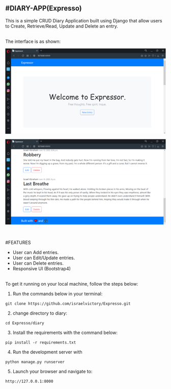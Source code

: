 #DIARY-APP(Expresso)
---------------------------
This is a simple CRUD Diary Application built using Django that allow users to Create, Retrieve/Read, Update and Delete an entry.


<br>
The interface is as shown:

![diary-1](README-images/diary-1.PNG)

![diary-2](README-images/diary-2.PNG)

<br>

#FEATURES
* User can Add entries.
* User can Edit/Update entries.
* User can Delete entries.
* Responsive UI (Bootstrap4)

<br>
To get it running on your local machine, follow the steps below:

1. Run the commands below in your terminal:

```
git clone https://github.com/israelvictory/Expresso.git
```

2. change directory to diary:

```
cd Expresso/diary
```

3. Install the requirements with the command below:
```
pip install -r requirements.txt
```

4. Run the development server with
```
python manage.py runserver
```

5. Launch your browser and navigate to:
```
http://127.0.0.1:8000
```